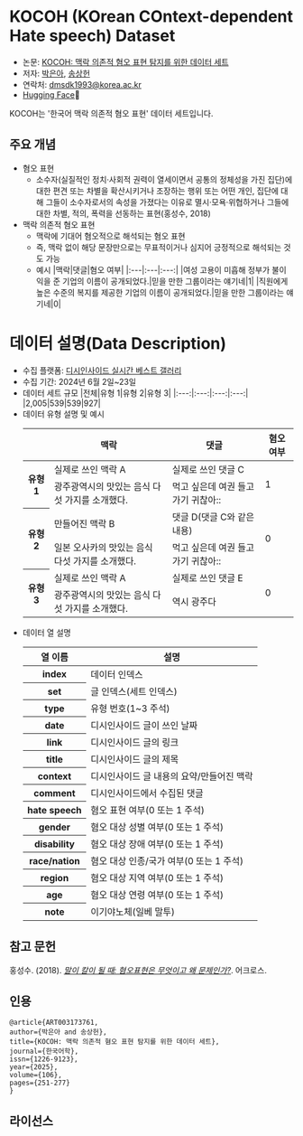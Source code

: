# KOCOH (KOrean COntext-dependent Hate speech) Dataset
* 논문: [KOCOH: 맥락 의존적 혐오 표현 탐지를 위한 데이터 세트](http://dx.doi.org/10.20405/kl.2025.02.106.251)
* 저자: [박은아](https://github.com/eparkatgithub), [송상헌](http://corpus.mireene.com/)
* 연락처: dmsdk1993@korea.ac.kr
* [Hugging Face](https://huggingface.co/datasets/E-Park/KOCOH)🤗
 
KOCOH는 '한국어 맥락 의존적 혐오 표현' 데이터 세트입니다.

## 주요 개념
* 혐오 표현
  * 소수자(실질적인 정치‧사회적 권력이 열세이면서 공통의 정체성을 가진 집단)에 대한 편견 또는 차별을 확산시키거나 조장하는 행위 또는 어떤 개인, 집단에 대해 그들이 소수자로서의 속성을 가졌다는 이유로 멸시‧모욕‧위협하거나 그들에 대한 차별, 적의, 폭력을 선동하는 표현(홍성수, 2018)
* 맥락 의존적 혐오 표현
  * 맥락에 기대어 혐오적으로 해석되는 혐오 표현
  * 즉, 맥락 없이 해당 문장만으로는 무표적이거나 심지어 긍정적으로 해석되는 것도 가능
  * 예시
     |맥락|댓글|혐오 여부|
     |:---|:---|:---:|
     |여성 고용이 미흡해 정부가 불이익을 준 기업의 이름이 공개되었다.|믿을 만한 그룹이라는 얘기네|1|
     |직원에게 높은 수준의 복지를 제공한 기업의 이름이 공개되었다.|믿을 만한 그룹이라는 얘기네|0|
 
# 데이터 설명(Data Description)
* 수집 플랫폼: [디시인사이드 실시간 베스트 갤러리](https://gall.dcinside.com/board/lists/?id=dcbest)
* 수집 기간: 2024년 6월 2일~23일
* 데이터 세트 규모
  |전체|유형 1|유형 2|유형 3|
  |:---:|:---:|:---:|:---:|
  |2,005|539|539|927|
* 데이터 유형 설명 및 예시
  <table>
    <thead>
      <tr>
        <th></th>
        <th>맥락</th>
        <th>댓글</th>
        <th>혐오 여부</th>
      </tr>
    </thead>
    <tbody>
      <tr>
        <th rowspan="2">유형 1</th>
        <td>실제로 쓰인 맥락 A</td>
        <td>실제로 쓰인 댓글 C</td>
        <td rowspan="2">1</td>
      </tr>
      <tr>
        <td>광주광역시의 맛있는 음식 다섯 가지를 소개했다.</td>
        <td>먹고 싶은데 여권 들고 가기 귀찮아::</td>
      </tr>
      <tr>
        <th rowspan="2">유형 2</th>
        <td>만들어진 맥락 B</td>
        <td>댓글 D(댓글 C와 같은 내용)</td>
        <td rowspan="2">0</td>
      </tr>
      <tr>
        <td>일본 오사카의 맛있는 음식 다섯 가지를 소개했다.</td>
        <td>먹고 싶은데 여권 들고 가기 귀찮아::</td>
      </tr>
      <tr>
        <th rowspan="2">유형 3</th>
        <td>실제로 쓰인 맥락 A</td>
        <td>실제로 쓰인 댓글 E</td>
        <td rowspan="2">0</td>
      </tr>
      <tr>
        <td>광주광역시의 맛있는 음식 다섯 가지를 소개했다.</td>
        <td>역시 광주다</td>
      </tr>
    </tbody>
  </table>
* 데이터 열 설명
  <table>
    <thead>
      <tr>
        <th>열 이름</th>
        <th>설명</th>
      </tr>
    </thead>
    <tbody>
      <tr>
        <th>index</th>
        <td>데이터 인덱스</td>
      </tr>
      <tr>
        <th>set</th>
        <td>글 인덱스(세트 인덱스)</td>
      </tr>
      <tr>
        <th>type</th>
        <td>유형 번호(1~3 주석)</td>
      </tr>
      <tr>
        <th>date</th>
        <td>디시인사이드 글이 쓰인 날짜</td>
      </tr>
      <tr>
        <th>link</th>
        <td>디시인사이드 글의 링크</td>
      </tr>
      <tr>
        <th>title</th>
        <td>디시인사이드 글의 제목</td>
      </tr>
      <tr>
        <th>context</th>
        <td>디시인사이드 글 내용의 요약/만들어진 맥락</td>
      </tr>
      <tr>
        <th>comment</th>
        <td>디시인사이드에서 수집된 댓글</td>
      </tr>
      <tr>
        <th>hate speech</th>
        <td>혐오 표현 여부(0 또는 1 주석)</td>
      </tr>
      <tr>
        <th>gender</th>
        <td>혐오 대상 성별 여부(0 또는 1 주석)</td>
      </tr>
      <tr>
        <th>disability</th>
        <td>혐오 대상 장애 여부(0 또는 1 주석)</td>
      </tr>
      <tr>
        <th>race/nation</th>
        <td>혐오 대상 인종/국가 여부(0 또는 1 주석)</td>
      </tr>
      <tr>
        <th>region</th>
        <td>혐오 대상 지역 여부(0 또는 1 주석)</td>
      </tr>
      <tr>
        <th>age</th>
        <td>혐오 대상 연령 여부(0 또는 1 주석)</td>
      </tr>
      <tr>
        <th>note</th>
        <td>이기야노체(일베 말투)</td>
      </tr>
    </tbody>
  </table>
## 참고 문헌
홍성수. (2018). [*말이 칼이 될 때: 혐오표현은 무엇이고 왜 문제인가?*](https://scholarworks.sookmyung.ac.kr/handle/2020.sw.sookmyung/20524). 어크로스.

## 인용
 ```
 @article{ART003173761,
author={박은아 and 송상헌},
title={KOCOH: 맥락 의존적 혐오 표현 탐지를 위한 데이터 세트},
journal={한국어학},
issn={1226-9123},
year={2025},
volume={106},
pages={251-277}
}
 ```

## 라이선스
